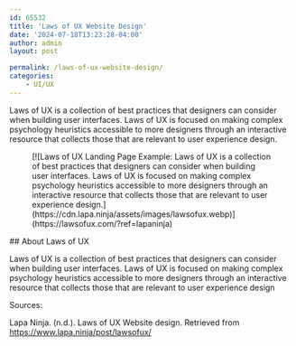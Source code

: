 ```yaml
---
id: 65532
title: 'Laws of UX Website Design'
date: '2024-07-18T13:23:28-04:00'
author: admin
layout: post

permalink: /laws-of-ux-website-design/
categories:
    - UI/UX
---
```


Laws of UX is a collection of best practices that designers can consider when building user interfaces. Laws of UX is focused on making complex psychology heuristics accessible to more designers through an interactive resource that collects those that are relevant to user experience design.

<figure class="wp-block-image">[![Laws of UX Landing Page Example: Laws of UX is a collection of best practices that designers can consider when building user interfaces. Laws of UX is focused on making complex psychology heuristics accessible to more designers through an interactive resource that collects those that are relevant to user experience design.](https://cdn.lapa.ninja/assets/images/lawsofux.webp)](https://lawsofux.com/?ref=lapaninja)</figure>## About Laws of UX

Laws of UX is a collection of best practices that designers can consider when building user interfaces. Laws of UX is focused on making complex psychology heuristics accessible to more designers through an interactive resource that collects those that are relevant to user experience design

Sources:

Lapa Ninja. (n.d.). Laws of UX Website design. Retrieved from https://www.lapa.ninja/post/lawsofux/